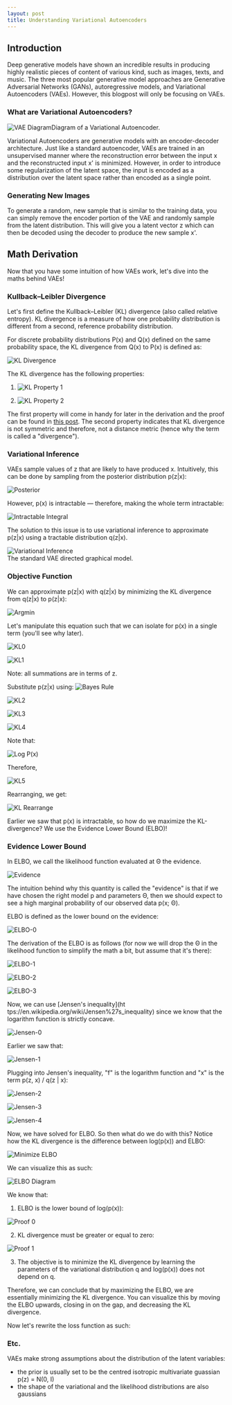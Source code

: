```yaml
---
layout: post
title: Understanding Variational Autoencoders
---
```


## Introduction
Deep generative models have shown an incredible results in 
producing highly realistic pieces of content of various kind, 
such as images, texts, and music. The three most popular
generative model approaches are Generative Adversarial Networks (GANs), autoregressive models, 
and Variational Autoencoders (VAEs). However, this blogpost will only be focusing on VAEs.

### What are Variational Autoencoders?
![VAE Diagram](../images/VAE.png)Diagram of a Variational Autoencoder.

Variational Autoencoders are generative models with an encoder-decoder architecture.
Just like a standard autoencoder, VAEs are trained in an unsupervised manner 
where the reconstruction error between the input x and the 
reconstructed input x' is minimized. However, in order to introduce some regularization of the latent space, 
the input is encoded as a distribution over the latent space rather than encoded as a single point.

### Generating New Images
To generate a random, new sample that is similar to the training data, you can simply remove the encoder
portion of the VAE and randomly sample from the latent distribution. 
This will give you a latent vector z which can then be decoded using the decoder to 
produce the new sample x'.

## Math Derivation
Now that you have some intuition of how VAEs work, let's dive into the
maths behind VAEs!

### Kullback–Leibler Divergence
Let's first define the Kullback–Leibler (KL) divergence (also called relative entropy).
KL divergence is a measure of how one probability distribution is different from a second, 
reference probability distribution.

For discrete probability distributions P(x) and Q(x) defined on the same probability space,
the KL divergence from Q(x) to P(x) is defined as:

![KL Divergence](../images/KL-eqn.png)

The KL divergence has the following properties:
1. ![KL Property 1](../images/KL-property-2.png)

2. ![KL Property 2](../images/KL-property-1.png)

The first property will come in handy for later in the derivation and the proof can be found in 
[this post](https://stats.stackexchange.com/questions/335197/why-kl-divergence-is-non-negative).
The second property indicates that KL divergence is not symmetric and therefore, not a distance metric 
(hence why the term is called a "divergence").

### Variational Inference
VAEs sample values of z that are likely to have produced x. Intuitively, this can be done by sampling
from the posterior distribution p(z|x):

![Posterior](../images/posterior.png)

However, p(x) is intractable &mdash; therefore, making the whole term intractable:

![Intractable Integral](../images/integral.png)

The solution to this issue is to use variational inference 
to approximate p(z|x) using a tractable distribution q(z|x).

![Variational Inference](../images/encoder-decoder.png)  
The standard VAE directed graphical model.

### Objective Function
We can approximate p(z|x) with q(z|x) by minimizing the KL divergence from q(z|x) to p(z|x):

![Argmin](../images/argmin.png)  

Let's manipulate this equation such that
we can isolate for p(x) in a single term
(you'll see why later).

![KL0](../images/KL-0.png)  

![KL1](../images/KL-01.png)  

Note: all summations are in terms of z.

Substitute p(z|x) using:
![Bayes Rule](../images/bayes-rule.png) 

![KL2](../images/KL-2.png)

![KL3](../images/KL-3.png)  

![KL4](../images/KL-4.png)  

Note that:

![Log P(x)](../images/log_p(x).png)  

Therefore, 

![KL5](../images/KL-5.png)  

Rearranging, we get:

![KL Rearrange](../images/KL-rearrange.png)  

Earlier we saw that p(x) is intractable, so how do we maximize 
the KL-divergence? We use the Evidence Lower Bound (ELBO)!

### Evidence Lower Bound
In ELBO, we call the likelihood function evaluated at &Theta; the evidence.

![Evidence](../images/evidence.png) 

The intuition behind why this quantity is called the "evidence"
is that if we have chosen the right model p and parameters &Theta;, 
then we should expect to see a high marginal probability of 
our observed data p(x; &Theta;).

ELBO is defined as the lower bound on the evidence:

![ELBO-0](../images/ELBO-0.png) 

The derivation of the ELBO is as follows (for now we will 
drop the &Theta; in the likelihood function to simplify the math a bit,
but assume that it's there):

![ELBO-1](../images/ELBO-1.png)

![ELBO-2](../images/ELBO-02.png)

![ELBO-3](../images/ELBO-03.png)

Now, we can use [Jensen's inequality](ht tps://en.wikipedia.org/wiki/Jensen%27s_inequality)
since we know that the logarithm function is strictly concave.

![Jensen-0](../images/jensen-0.png)

Earlier we saw that:

![Jensen-1](../images/jensen-1.png)

Plugging into Jensen's inequality, "f" is the logarithm function 
and "x" is the term p(z, x) / q(z | x):

![Jensen-2](../images/jensen-2.png)

![Jensen-3](../images/jensen-03.png)

![Jensen-4](../images/jensen-4.png)

Now, we have solved for ELBO. So then what do we do with this? 
Notice how the KL divergence is the difference between log(p(x)) and ELBO:

![Minimize ELBO](../images/minimize-ELBO.png)

We can visualize this as such:

![ELBO Diagram](../images/ELBO.png)

We know that:

1. ELBO is the lower bound of log(p(x)):
   
![Proof 0](../images/proof-0.png)

2. KL divergence must be greater or equal to zero:

![Proof 1](../images/proof-1.png)

3. The objective is to minimize the KL divergence by learning 
the parameters of the variational distribution q and log(p(x)) does not depend on q. 
   
Therefore, we can conclude that by maximizing the ELBO, we are essentially minimizing the KL divergence.
You can visualize this by moving the ELBO upwards, closing in on the gap, and decreasing
the KL divergence.

Now let's rewrite the loss function as such:

### Etc.
VAEs make strong assumptions about the distribution of the latent variables:
* the prior is usually set to be the centred isotropic multivariate guassian p(z) = N(0, I)
* the shape of the variational and the likelihood distributions are also gaussians